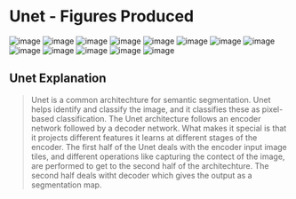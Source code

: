 <!---
Add Unet Images to describe the results and connect it to 
-->
# Unet - Figures Produced
![image](https://user-images.githubusercontent.com/89927101/200221144-68b86bbb-28f0-45e1-97b0-4a02cec5592b.png)
![image](https://user-images.githubusercontent.com/89927101/200221169-67fcd39d-01d6-4b41-a97c-890625b94624.png)
![image](https://user-images.githubusercontent.com/89927101/200229176-78acd416-709a-4fa4-8b75-2e09db1d17b6.png)
![image](https://user-images.githubusercontent.com/89927101/200229203-460135c4-ed14-4d51-ae00-b8bb925f4ee5.png)
![image](https://user-images.githubusercontent.com/89927101/200229215-ba310887-c5f7-4154-a493-882641c612fb.png)
![image](https://user-images.githubusercontent.com/89927101/200229221-6919d4f8-c2f4-429d-bace-0c8e8b27ecdd.png)
![image](https://user-images.githubusercontent.com/89927101/200229229-0f71fcf1-d2d5-4e5a-b1b7-48b53536bd0c.png)
![image](https://user-images.githubusercontent.com/89927101/200229302-abfb887c-34c6-440d-9726-d361e1d3567b.png)
![image](https://user-images.githubusercontent.com/89927101/200229313-238c2e4f-0ed4-4203-84dd-f237ea903b5f.png)
![image](https://user-images.githubusercontent.com/89927101/200229322-3b464107-2402-4920-9d57-24dec78b03e0.png)
![image](https://user-images.githubusercontent.com/89927101/200229331-7431d089-40a5-454f-aa32-3a0a424ec7c5.png)
![image](https://user-images.githubusercontent.com/89927101/200229341-b055bd5f-9b24-4774-a3d8-a46d7ac1c530.png)
![image](https://user-images.githubusercontent.com/89927101/200229347-6a7e1664-6c80-4954-b712-1daf96b1d316.png)

## Unet Explanation
>Unet is a common architechture for semantic segmentation. Unet helps identify and classify the image, and it classifies these as pixel-based classification. The Unet
>architecture follows an encoder network followed by a decoder network. What makes it special is that it projects different features it learns at different stages of the 
>encoder. The first half of the Unet deals with the encoder input image tiles, and different operations like capturing the contect of the image, are performed to get to the second half of the architechture. 
>The second half deals witht decoder which gives the output as a segmentation map.  
